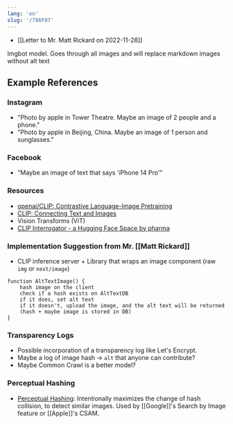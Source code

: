 ```yaml
---
lang: 'en'
slug: '/786F87'
---
```


- [[Letter to Mr. Matt Rickard on 2022-11-28]]

Imgbot model. Goes through all images and will replace markdown images without alt text

## Example References

### Instagram

- "Photo by apple in Tower Theatre. Maybe an image of 2 people and a phone."
- "Photo by apple in Beijing, China. Maybe an image of 1 person and sunglasses."

### Facebook

- "Maybe an image of text that says 'iPhone 14 Pro'"

### Resources

- [openai/CLIP: Contrastive Language-Image Pretraining](https://github.com/openai/CLIP)
- [CLIP: Connecting Text and Images](https://openai.com/blog/clip/)
- Vision Transforms (ViT)
- [CLIP Interrogator - a Hugging Face Space by pharma](https://huggingface.co/spaces/pharma/CLIP-Interrogator)

### Implementation Suggestion from Mr. [[Matt Rickard]]

- CLIP inference server + Library that wraps an image component (raw `img` or `next/image`)

```
function AltTextImage() {
    hash image on the client
    check if a hash exists on AltTextDB
    if it does, set alt text
    if it doesn't, upload the image, and the alt text will be returned
    (hash + maybe image is stored in DB)
}
```

### Transparency Logs

- Possible incorporation of a transparency log like Let's Encrypt.
- Maybe a log of image hash → `alt` that anyone can contribute?
- Maybe Common Crawl is a better model?

### Perceptual Hashing

- [Perceptual Hashing](https://matt-rickard.com/perceptual-hashing): Intentionally maximizes the change of hash collision, to detect similar images. Used by [[Google]]'s Search by Image feature or [[Apple]]'s CSAM.
